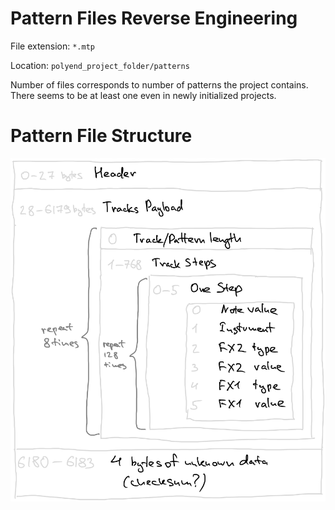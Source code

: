 # Pattern Files Reverse Engineering

File extension: `*.mtp`

Location: `polyend_project_folder/patterns`

Number of files corresponds to number of patterns the project contains. There seems to be at least one even in newly initialized projects.

# Pattern File Structure

![dataframes](frames.png)
